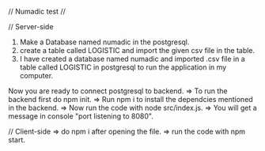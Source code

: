  // Numadic test //

 // Server-side

 1) Make a Database named numadic in the postgresql.
 2) create a table called LOGISTIC and import the given csv file in the table.
 3) I have created a database named numadic and imported .csv file in a table called LOGISTIC in postgresql to run the application in my computer.

 Now you are ready to connect postgresql to backend.
 => To run the backend first do npm init.
 => Run npm i to install the dependcies mentioned in the backend.
 => Now run the code with node src/index.js.
 => You will get a message in console "port listening to 8080".

// Client-side
=> do npm i after opening the file.
=> run the code with npm start.

